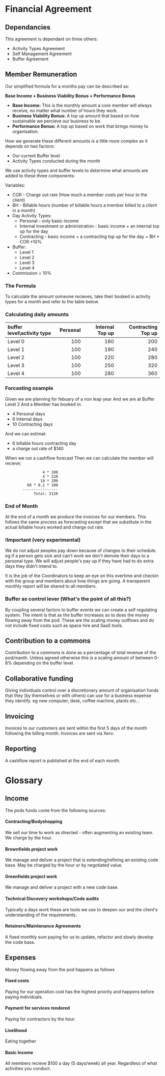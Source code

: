 # Financial Agreement

## Dependancies
This agreement is dependant on three others:

 - Activity Types Agreement 
 - Self Management Agreement
 - Buffer Agreement

## Member Remuneration
Our simplified formula for a months pay can be described as:

**Base Income + Business Viability Bonus + Performance Bonus**

 - **Base Income:** This is the monthly amount a core member will always receive, no matter what number of hours they work.
 - **Business Viability Bonus:** A top up amount that based on how sustainable we percieve our business to be.
 - **Performance Bonus:** A top up based on work that brings money to organisation.

How we generate these different amounts is a little more complex as it depends on two factors: 

 - Our current Buffer level
 - Activity Types conducted during the month

 We use activity types and buffer levels to determine what amounts are added to these three components: 

Variables:

 - COR - Charge out rate (How much a member costs per hour to the client)
 - BH - Billable hours (number of billable hours a member billed to a client in a month)
 - Day Activity Types:
    - Personal - only basic income
    - Internal investment or administration - basic income + an internal top up for the day
    - Contracting - basic income + a contracting top up for the day + BH * COR *10% 
 - Buffer: 
    - Level 1
    - Level 2
    - Level 3
    - Level 4
 - Commission = 10%

### The Formula
To calculate the amount someone recieves, take their booked in activity types for a month and refer to the table below.

### Calculating daily amounts
| buffer level\activity type 	| Personal 		| Internal Top up	| Contracting Top up|
| :---         				| ---:      			| ---: 			| ---:				|
| Level 0  				| 100     			| 160    			| 200			|
| Level 1        				| 100          		| 190        		| 240			|
| Level 2        				| 100          		| 220	      		| 280			|
| Level 3        				| 100          		| 250        		| 320			|
| Level 4        				| 100          		| 280        		| 360			|

### Forcasting example 

Given we are planning for febuary of a non leap year
And we are at Buffer Level 2
And a Member has booked in:

 - 4 Personal days
 - 6 Internal days
 - 10 Contracting days
 
And we can estimat:

 - 6 billable hours contracting day
 - a charge out rate of $140

When we run a cashflow forecast
Then we can calculate the member will recieve:


                     4 * 100
                     4 * 220
                    10 * 280
              60 * 0.1 * 100
            ----------------
                 Total: 5120

### End of Month
At the end of a month we produce the invoices for our members. This follows the same process as forecasting except that we substitute in the actual billable hours worked and charge out rate.

### !Important (very experimental)
We do not adjust peoples pay down because of changes to their schedule. eg if a person gets sick and can't work we don't demote their days to a personal type. We will adjust people's pay up if they have had to do extra days they didn't intend to.

It is the job of the Coordinators to keep an eye on this overtime and checkin with the group and members about how things are going. A transparent monthly report will be shared to all members.

### Buffer as control lever (What's the point of all this?)
By coupling several factors to buffer events we can create a self regulating system. The intent is that as the buffer increases so to does the money flowing away from the pod. These are the scaling money outflows and do not include fixed costs such as space hire and SaaS tools.

## Contribution to a commons
Contribution to a commons is done as a percentage of total revenue of the pod/manth. Unless agreed otherwise this is a scaling amount of between 0-8% depending on the buffer level.

## Collaborative funding
Giving individuals control over a discretionary amount of organisation funds that they (by themselves or with others) can use for a business expense they identify. eg new computer, desk, coffee machine, plants etc...

## Invoicing
Invoices to our customers are sent within the first 5 days of the month following the billing month. Invoices are sent via Xero.

## Reporting 
A cashflow report is published at the end of each month.


# Glossary

## Income
The pods funds come from the following sources:

#### Contracting/Bodyshopping
We sell our time to work as directed - often augmenting an existing team. We charge by the hour.

#### Brownfields project work
We manage and deliver a project that is extending/refining an existing code base. May be charged by the hour or by negotiated value.

#### Greenfields project work
We manage and deliver a project with a new code base.

#### Technical Discovery workshops/Code audits
Typically a days work these are tools we use to deepen our and the client's understanding of the requirements.

#### Retainers/Maintenance Agreements
A fixed monthly sum paying for us to update, refactor and slowly develop the code base.

## Expenses
Money flowing away from the pod happens as follows

#### Fixed costs
Paying for our operation cost has the highest priority and happens before paying individuals.

#### Payment for services rendered
Paying for contractors by the hour.

#### Livelihood
Eating together

#### Basic Income
All members recieve $100 a day (5 days/week) all year. Regardless of what activities you conduct.

